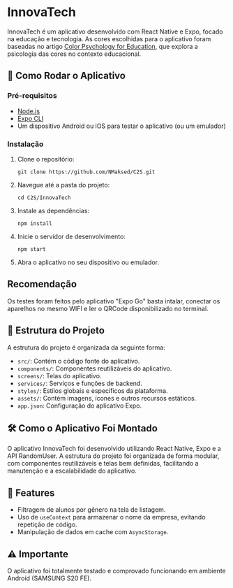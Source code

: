 # InnovaTech

InnovaTech é um aplicativo desenvolvido com React Native e Expo, focado na educação e tecnologia. As cores escolhidas para o aplicativo foram baseadas no artigo [Color Psychology for Education](https://www.artcobell.com/en-us/blog/color-psychology-for-education-blue), que explora a psicologia das cores no contexto educacional.

## 🚀 Como Rodar o Aplicativo

### Pré-requisitos

- [Node.js](https://nodejs.org/)
- [Expo CLI](https://expo.dev/tools#cli)
- Um dispositivo Android ou iOS para testar o aplicativo (ou um emulador)

### Instalação

1. Clone o repositório:
   ```
   git clone https://github.com/NMaksed/C2S.git
   ```
2. Navegue até a pasta do projeto:
   ```
   cd C2S/InnovaTech
   ```
3. Instale as dependências:
   ```
   npm install
   ```
4. Inicie o servidor de desenvolvimento:
   ```
   npm start
   ```
5. Abra o aplicativo no seu dispositivo ou emulador.

## Recomendação

Os testes foram feitos pelo aplicativo "Expo Go" basta intalar, conectar os aparelhos no mesmo WIFI e ler o QRCode disponibilizado no terminal.

## 📁 Estrutura do Projeto

A estrutura do projeto é organizada da seguinte forma:

- `src/`: Contém o código fonte do aplicativo.
 - `components/`: Componentes reutilizáveis do aplicativo.
 - `screens/`: Telas do aplicativo.
 - `services/`: Serviços e funções de backend.
 - `styles/`: Estilos globais e específicos da plataforma.
- `assets/`: Contém imagens, ícones e outros recursos estáticos.
- `app.json`: Configuração do aplicativo Expo.

## 🛠️ Como o Aplicativo Foi Montado

O aplicativo InnovaTech foi desenvolvido utilizando React Native, Expo e a API RandomUser. A estrutura do projeto foi organizada de forma modular, com componentes reutilizáveis e telas bem definidas, facilitando a manutenção e a escalabilidade do aplicativo.

## 🎯 Features

- Filtragem de alunos por gênero na tela de listagem.
- Uso de `useContext` para armazenar o nome da empresa, evitando repetição de código.
- Manipulação de dados em cache com `AsyncStorage`.

## ⚠️ Importante

O aplicativo foi totalmente testado e comprovado funcionando em ambiente Android (SAMSUNG S20 FE).
